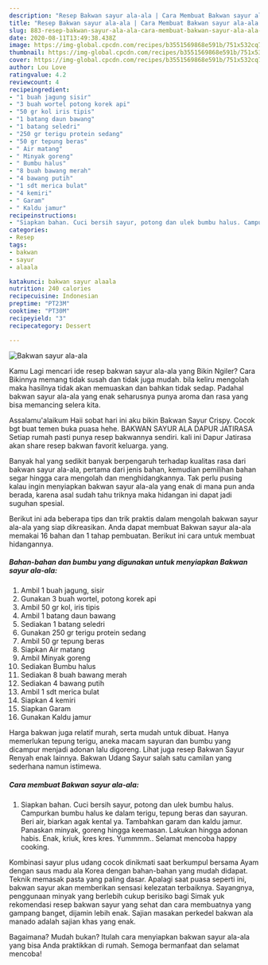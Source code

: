 ```yaml
---
description: "Resep Bakwan sayur ala-ala | Cara Membuat Bakwan sayur ala-ala Yang Mudah Dan Praktis"
title: "Resep Bakwan sayur ala-ala | Cara Membuat Bakwan sayur ala-ala Yang Mudah Dan Praktis"
slug: 883-resep-bakwan-sayur-ala-ala-cara-membuat-bakwan-sayur-ala-ala-yang-mudah-dan-praktis
date: 2020-08-11T13:49:38.438Z
image: https://img-global.cpcdn.com/recipes/b3551569868e591b/751x532cq70/bakwan-sayur-ala-ala-foto-resep-utama.jpg
thumbnail: https://img-global.cpcdn.com/recipes/b3551569868e591b/751x532cq70/bakwan-sayur-ala-ala-foto-resep-utama.jpg
cover: https://img-global.cpcdn.com/recipes/b3551569868e591b/751x532cq70/bakwan-sayur-ala-ala-foto-resep-utama.jpg
author: Lou Love
ratingvalue: 4.2
reviewcount: 4
recipeingredient:
- "1 buah jagung sisir"
- "3 buah wortel potong korek api"
- "50 gr kol iris tipis"
- "1 batang daun bawang"
- "1 batang seledri"
- "250 gr terigu protein sedang"
- "50 gr tepung beras"
- " Air matang"
- " Minyak goreng"
- " Bumbu halus"
- "8 buah bawang merah"
- "4 bawang putih"
- "1 sdt merica bulat"
- "4 kemiri"
- " Garam"
- " Kaldu jamur"
recipeinstructions:
- "Siapkan bahan. Cuci bersih sayur, potong dan ulek bumbu halus. Campurkan bumbu halus ke dalam terigu, tepung beras dan sayuran. Beri air, biarkan agak kental ya. Tambahkan garam dan kaldu jamur. Panaskan minyak, goreng hingga keemasan. Lakukan hingga adonan habis. Enak, kriuk, kres kres. Yummmm.. Selamat mencoba happy cooking."
categories:
- Resep
tags:
- bakwan
- sayur
- alaala

katakunci: bakwan sayur alaala 
nutrition: 240 calories
recipecuisine: Indonesian
preptime: "PT23M"
cooktime: "PT30M"
recipeyield: "3"
recipecategory: Dessert

---
```



![Bakwan sayur ala-ala](https://img-global.cpcdn.com/recipes/b3551569868e591b/751x532cq70/bakwan-sayur-ala-ala-foto-resep-utama.jpg)

Kamu Lagi mencari ide resep bakwan sayur ala-ala yang Bikin Ngiler? Cara Bikinnya memang tidak susah dan tidak juga mudah. bila keliru mengolah maka hasilnya tidak akan memuaskan dan bahkan tidak sedap. Padahal bakwan sayur ala-ala yang enak seharusnya punya aroma dan rasa yang bisa memancing selera kita.

Assalamu&#39;alaikum Haii sobat hari ini aku bikin Bakwan Sayur Crispy. Cocok bgt buat temen buka puasa hehe. BAKWAN SAYUR ALA DAPUR JATIRASA Setiap rumah pasti punya resep bakwannya sendiri. kali ini Dapur Jatirasa akan share resep bakwan favorit keluarga. yang.

Banyak hal yang sedikit banyak berpengaruh terhadap kualitas rasa dari bakwan sayur ala-ala, pertama dari jenis bahan, kemudian pemilihan bahan segar hingga cara mengolah dan menghidangkannya. Tak perlu pusing kalau ingin menyiapkan bakwan sayur ala-ala yang enak di mana pun anda berada, karena asal sudah tahu triknya maka hidangan ini dapat jadi suguhan spesial.


Berikut ini ada beberapa tips dan trik praktis dalam mengolah bakwan sayur ala-ala yang siap dikreasikan. Anda dapat membuat Bakwan sayur ala-ala memakai 16 bahan dan 1 tahap pembuatan. Berikut ini cara untuk membuat hidangannya.

<!--inarticleads1-->

##### Bahan-bahan dan bumbu yang digunakan untuk menyiapkan Bakwan sayur ala-ala:

1. Ambil 1 buah jagung, sisir
1. Gunakan 3 buah wortel, potong korek api
1. Ambil 50 gr kol, iris tipis
1. Ambil 1 batang daun bawang
1. Sediakan 1 batang seledri
1. Gunakan 250 gr terigu protein sedang
1. Ambil 50 gr tepung beras
1. Siapkan  Air matang
1. Ambil  Minyak goreng
1. Sediakan  Bumbu halus
1. Sediakan 8 buah bawang merah
1. Sediakan 4 bawang putih
1. Ambil 1 sdt merica bulat
1. Siapkan 4 kemiri
1. Siapkan  Garam
1. Gunakan  Kaldu jamur


Harga bakwan juga relatif murah, serta mudah untuk dibuat. Hanya memerlukan tepung terigu, aneka macam sayuran dan bumbu yang dicampur menjadi adonan lalu digoreng. Lihat juga resep Bakwan Sayur Renyah enak lainnya. Bakwan Udang Sayur salah satu camilan yang sederhana namun istimewa. 

<!--inarticleads2-->

##### Cara membuat Bakwan sayur ala-ala:

1. Siapkan bahan. Cuci bersih sayur, potong dan ulek bumbu halus. Campurkan bumbu halus ke dalam terigu, tepung beras dan sayuran. Beri air, biarkan agak kental ya. Tambahkan garam dan kaldu jamur. Panaskan minyak, goreng hingga keemasan. Lakukan hingga adonan habis. Enak, kriuk, kres kres. Yummmm.. Selamat mencoba happy cooking.


Kombinasi sayur plus udang cocok dinikmati saat berkumpul bersama Ayam dengan saus madu ala Korea dengan bahan-bahan yang mudah didapat. Teknik memasak pasta yang paling dasar. Apalagi saat puasa seperti ini, bakwan sayur akan memberikan sensasi kelezatan terbaiknya. Sayangnya, penggunaan minyak yang berlebih cukup berisiko bagi Simak yuk rekomendasi resep bakwan sayur yang sehat dan cara membuatnya yang gampang banget, dijamin lebih enak. Sajian masakan perkedel bakwan ala manado adalah sajian khas yang enak. 

Bagaimana? Mudah bukan? Itulah cara menyiapkan bakwan sayur ala-ala yang bisa Anda praktikkan di rumah. Semoga bermanfaat dan selamat mencoba!
